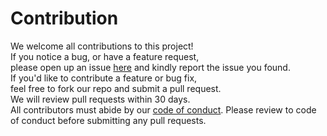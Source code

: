 # Contribution

We welcome all contributions to this project! <br>
If you notice a bug, or have a feature request, <br>
please open up an issue [here](https://github.com/DSCI-310/DSCI-310-Group-3/issues) and kindly report the issue you found. <br>
If you'd like to contribute a feature or bug fix, <br>
feel free to fork our repo and submit a pull request. <br>
We will review pull requests within 30 days. <br>
All contributors must abide by our [code of conduct](CODE_OF_CONDUCT.md). Please review to code of conduct before submitting any pull requests. <br>
